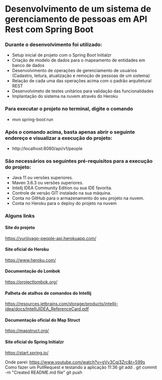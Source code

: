 # Desenvolvimento de um sistema de gerenciamento de pessoas em API Rest com Spring Boot #

### Durante o desenvolvimento foi utilizado: ###
- Setup inicial de projeto com o Spring Boot Initialzr
- Criação de modelo de dados para o mapeamento de entidades em banco de dados
- Desenvolvimento de operações de gerenciamento de usuários (Cadastro, leitura, atualização e remoção de pessoas de um sistema)
- Relação de cada uma das operações acima com o padrão arquitetural REST
- Desenvolvimeto de testes unitários para validação das funcionalidades
- Implantação do sistema na nuvem através do Heroku

### Para executar o projeto no terminal, digite o comando ###
- mvn spring-boot:run

### Após o comando acima, basta apenas abrir o seguinte endereço e visualizar a execução do projeto: ###
- http://localhost:8080/api/v1/people

### São necessários os seguintes pré-requisitos para a execução do projeto: ###
- Java 11 ou versões superiores.
- Maven 3.6.3 ou versões superiores.
- Intellj IDEA Community Edition ou sua IDE favorita.
- Controle de versão GIT instalado na sua máquina.
- Conta no GitHub para o armazenamento do seu projeto na nuvem.
- Conta no Heroku para o deploy do projeto na nuvem

### Alguns links ###
#### Site do projeto ####
https://yurijivago-people-api.herokuapp.com/
#### Site oficial do Heroku ####
https://www.heroku.com/
#### Documentação do Lombok ####
https://projectlombok.org/
#### Palheta de atalhos de comandos do Intellij ####
https://resources.jetbrains.com/storage/products/intellij-idea/docs/IntelliJIDEA_ReferenceCard.pdf
#### Documentação oficial do Map Struct ####
https://mapstruct.org/
#### Site oficial do Spring Initialzr ####
https://start.spring.io/

Onde parei:
https://www.youtube.com/watch?v=gVv3Cqj3Zrc&t=599s
Como fazer um PullRequest e testando a aplicação
11:36
git add .
git commit -m "Created README.md file"
git push